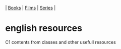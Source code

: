 | [Books](/english-resources/books.html) | [Films](/english-resources/films.html) | [Series](/english-resources/series.html) |

# english resources
C1 contents from classes and other usefull resources
